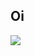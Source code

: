 ## Oi
[![](https://visitcount.itsvg.in/api?id=MizaelMonteiro&label=%20&color=1&icon=5&pretty=true)](https://visitcount.itsvg.in)
<!--
**MizaelMonteiro/MizaelMonteiro** is a ✨ _special_ ✨ repository because its `README.md` (this file) appears on your GitHub profile.

Here are some ideas to get you started:

- 🔭 I’m currently working on ...
- 🌱 I’m currently learning ...
- 👯 I’m looking to collaborate on ...
- 🤔 I’m looking for help with ...
- 💬 Ask me about ...
- 📫 How to reach me: ...
- 😄 Pronouns: ...
- ⚡ Fun fact: ...
-->
